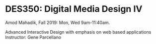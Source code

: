 # DES350: Digital Media Design IV
Amod Mahadik, Fall 2019: Mon, Wed 9am-11:40am.

Advanced Interactive Design with emphasis on web based applications
Instructor: Gene Parcellano
